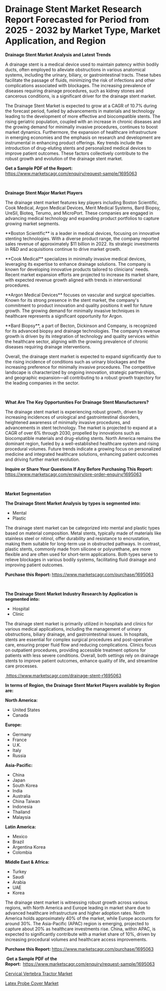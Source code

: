 <p><h1>Drainage Stent Market Research Report Forecasted for Period from 2025 -  2032 by Market Type, Market Application, and Region</h1></p><p><strong>Drainage Stent Market Analysis and Latest Trends</strong></p>
<p><p>A drainage stent is a medical device used to maintain patency within bodily ducts, often employed to alleviate obstructions in various anatomical systems, including the urinary, biliary, or gastrointestinal tracts. These tubes facilitate the passage of fluids, minimizing the risk of infections and other complications associated with blockages. The increasing prevalence of diseases requiring drainage procedures, such as kidney stones and cancerous conditions, is a significant driver for the drainage stent market.</p><p>The Drainage Stent Market is expected to grow at a CAGR of 10.7% during the forecast period, fueled by advancements in materials and technology leading to the development of more effective and biocompatible stents. The rising geriatric population, coupled with an increase in chronic diseases and the growing demand for minimally invasive procedures, continues to boost market dynamics. Furthermore, the expansion of healthcare infrastructure in emerging economies and the emphasis on research and development are instrumental in enhancing product offerings. Key trends include the introduction of drug-eluting stents and personalized medical devices to improve patient outcomes. These factors collectively contribute to the robust growth and evolution of the drainage stent market.</p></p>
<p><strong>Get a Sample PDF of the Report:&nbsp;</strong> <a href="https://www.marketscagr.com/enquiry/request-sample/1695063?utm_campaign=1944&utm_medium=2&utm_source=Github&utm_content=ia&utm_term=04032025&utm_id=drainage-stent">https://www.marketscagr.com/enquiry/request-sample/1695063</a></p>
<p>&nbsp;</p>
<p><strong>Drainage Stent Major Market Players</strong></p>
<p><p>The drainage stent market features key players including Boston Scientific, Cook Medical, Argon Medical Devices, Merit Medical Systems, Bard Biopsy, UreSil, Bioteq, Terumo, and MicroPort. These companies are engaged in advancing medical technology and expanding product portfolios to capture growing market segments.</p><p>**Boston Scientific** is a leader in medical devices, focusing on innovative stenting technologies. With a diverse product range, the company reported sales revenue of approximately $11 billion in 2022. Its strategic investments in R&D and acquisitions continue to drive market growth.</p><p>**Cook Medical** specializes in minimally invasive medical devices, leveraging its expertise to enhance drainage solutions. The company is known for developing innovative products tailored to clinicians' needs. Recent market expansion efforts are projected to increase its market share, with expected revenue growth aligned with trends in interventional procedures.</p><p>**Argon Medical Devices** focuses on vascular and surgical specialties. Known for its strong presence in the stent market, the company's commitment to product innovation and quality positions it well for future growth. The growing demand for minimally invasive techniques in healthcare represents a significant opportunity for Argon.</p><p>**Bard Biopsy**, a part of Becton, Dickinson and Company, is recognized for its advanced biopsy and drainage technologies. The company’s revenue growth is driven by its integration of technology and quality services within the healthcare sector, aligning with the growing prevalence of chronic diseases requiring drainage interventions.</p><p>Overall, the drainage stent market is expected to expand significantly due to the rising incidence of conditions such as urinary blockages and the increasing preference for minimally invasive procedures. The competitive landscape is characterized by ongoing innovation, strategic partnerships, and geographic expansion—all contributing to a robust growth trajectory for the leading companies in the sector.</p></p>
<p>&nbsp;</p>
<p><strong>What Are The Key Opportunities For Drainage Stent Manufacturers?</strong></p>
<p><p>The drainage stent market is experiencing robust growth, driven by increasing incidences of urological and gastrointestinal disorders, heightened awareness of minimally invasive procedures, and advancements in stent technology. The market is projected to expand at a CAGR of over 6% through 2030, propelled by innovations such as biocompatible materials and drug-eluting stents. North America remains the dominant region, fueled by a well-established healthcare system and rising procedural volumes. Future trends indicate a growing focus on personalized medicine and integrated healthcare solutions, enhancing patient outcomes and driving further market evolution.</p></p>
<p><strong>Inquire or Share Your Questions If Any Before Purchasing This Report:</strong> <a href="https://www.marketscagr.com/enquiry/pre-order-enquiry/1695063?utm_campaign=1944&utm_medium=2&utm_source=Github&utm_content=ia&utm_term=04032025&utm_id=drainage-stent">https://www.marketscagr.com/enquiry/pre-order-enquiry/1695063</a></p>
<p>&nbsp;</p>
<p><strong>Market Segmentation</strong></p>
<p><strong>The Drainage Stent Market Analysis by types is segmented into:</strong></p>
<p><ul><li>Mental</li><li>Plastic</li></ul></p>
<p><p>The drainage stent market can be categorized into mental and plastic types based on material composition. Metal stents, typically made of materials like stainless steel or nitinol, offer durability and resistance to encrustation, making them suitable for long-term use in obstructed pathways. In contrast, plastic stents, commonly made from silicone or polyurethane, are more flexible and are often used for short-term applications. Both types serve to relieve blockages in various bodily systems, facilitating fluid drainage and improving patient outcomes.</p></p>
<p><strong>Purchase this Report:&nbsp;</strong><a href="https://www.marketscagr.com/purchase/1695063?utm_campaign=1944&utm_medium=2&utm_source=Github&utm_content=ia&utm_term=04032025&utm_id=drainage-stent">https://www.marketscagr.com/purchase/1695063</a></p>
<p>&nbsp;</p>
<p><strong>The Drainage Stent Market Industry Research by Application is segmented into:</strong></p>
<p><ul><li>Hospital</li><li>Clinic</li></ul></p>
<p><p>The drainage stent market is primarily utilized in hospitals and clinics for various medical applications, including the management of urinary obstructions, biliary drainage, and gastrointestinal issues. In hospitals, stents are essential for complex surgical procedures and post-operative care, ensuring proper fluid flow and reducing complications. Clinics focus on outpatient procedures, providing accessible treatment options for patients with less severe conditions. Overall, both settings rely on drainage stents to improve patient outcomes, enhance quality of life, and streamline care processes.</p></p>
<p><a href="https://www.marketscagr.com/drainage-stent-r1695063?utm_campaign=1944&utm_medium=2&utm_source=Github&utm_content=ia&utm_term=04032025&utm_id=drainage-stent">&nbsp;https://www.marketscagr.com/drainage-stent-r1695063</a></p>
<p><strong>In terms of Region, the Drainage Stent Market Players available by Region are:</strong></p>
<p>
    <p> <strong> North America: </strong>
        <ul>
            <li>United States</li>
            <li>Canada</li>
        </ul>
        </p> 
    <p> <strong> Europe: </strong>
        <ul>
            <li>Germany</li>
            <li>France</li>
            <li>U.K.</li>
            <li>Italy</li>
            <li>Russia</li>
        </ul>
        </p> 
    <p> <strong> Asia-Pacific: </strong>
        <ul>
            <li>China</li>
            <li>Japan</li>
            <li>South Korea</li>
            <li>India</li>
            <li>Australia</li>
            <li>China Taiwan</li>
            <li>Indonesia</li>
            <li>Thailand</li>
            <li>Malaysia</li>
        </ul>
        </p> 
    <p> <strong> Latin America: </strong>
        <ul>
            <li>Mexico</li>
            <li>Brazil</li>
            <li>Argentina Korea</li>
            <li>Colombia</li>
        </ul>
        </p> 
    <p> <strong> Middle East & Africa: </strong>
        <ul>
            <li>Turkey</li>
            <li>Saudi</li>
            <li>Arabia</li>
            <li>UAE</li>
            <li>Korea</li>
        </ul>
    </p>
    </p>
<p><p>The drainage stent market is witnessing robust growth across various regions, with North America and Europe leading in market share due to advanced healthcare infrastructure and higher adoption rates. North America holds approximately 40% of the market, while Europe accounts for around 30%. The Asia-Pacific (APAC) region is emerging, projected to capture about 20% as healthcare investments rise. China, within APAC, is expected to significantly contribute with a market share of 10%, driven by increasing procedural volumes and healthcare access improvements.</p></p>
<p><strong>Purchase this Report: </strong><a href="https://www.marketscagr.com/purchase/1695063?utm_campaign=1944&utm_medium=2&utm_source=Github&utm_content=ia&utm_term=04032025&utm_id=drainage-stent">https://www.marketscagr.com/purchase/1695063</a></p>
<p>&nbsp;<strong>Get a Sample PDF of the Report:&nbsp;&nbsp;</strong><a href="https://www.marketscagr.com/enquiry/request-sample/1695063?utm_campaign=1944&utm_medium=2&utm_source=Github&utm_content=ia&utm_term=04032025&utm_id=drainage-stent">https://www.marketscagr.com/enquiry/request-sample/1695063</a></p>
<p><strong></strong></p>
<p><p><a href="https://github.com/MarciaRunte/Market-Research-Report-List-1/blob/main/cervical-vertebra-tractor-market.md?utm_campaign=1944&utm_medium=2&utm_source=Github&utm_content=ia&utm_term=04032025&utm_id=drainage-stent">Cervical Vertebra Tractor Market</a></p><p><a href="https://github.com/Chiragrp22/Market-Research-Report-List-7/blob/main/latex-probe-cover-market.md?utm_campaign=1944&utm_medium=2&utm_source=Github&utm_content=ia&utm_term=04032025&utm_id=drainage-stent">Latex Probe Cover Market</a></p></p>